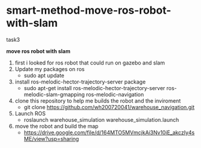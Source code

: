 # smart-method-move-ros-robot-with-slam
task3

**move ros robot with slam**

1. first i looked for ros robot that could run on gazebo and slam
2. Update my packages on ros
   * sudo apt update
3. install ros-melodic-hector-trajectory-server package
   * sudo apt-get install ros-melodic-hector-trajectory-server ros-melodic-slam-gmapping ros-melodic-navigation
4. clone this repository to help me builds the robot and the inviroment
   * git clone https://github.com/wh200720041/warehouse_navigation.git
5. Launch ROS
   * roslaunch warehouse_simulation warehouse_simulation.launch
6. move the robot and build the map
   * https://drive.google.com/file/d/164MTO5MVmcjkAi3Nv10iE_akczIy4sME/view?usp=sharing 

